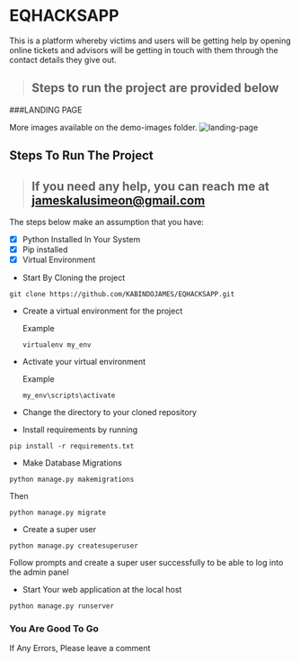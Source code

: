 # EQHACKSAPP
This is a platform whereby victims and users will be getting help by opening online tickets and advisors will be getting in touch with them through the contact details they give out.
> ## Steps to run the project are provided below

###LANDING PAGE

More images available on the demo-images folder.
![landing-page](https://github.com/KABINDOJAMES/EQHACKSAPP/assets/90185274/1a117828-f668-40ec-bbb8-8cbc7400d48e)


## Steps To Run The Project
> ## If you need any help, you can reach me at jameskalusimeon@gmail.com
The steps below make an assumption that you have:
 - [x] Python Installed In Your System
 - [x] Pip installed
 - [x] Virtual Environment

- Start By Cloning the project
```
git clone https://github.com/KABINDOJAMES/EQHACKSAPP.git
```
- Create a virtual environment for the project

   Example 
   ```
   virtualenv my_env
   ```
- Activate your virtual environment

   Example
   ```
   my_env\scripts\activate
   ```
 - Change the directory to your cloned repository
 - Install requirements by running
 ```
 pip install -r requirements.txt
 ```
 - Make Database Migrations
  ```
  python manage.py makemigrations
  ```
  Then
  ```
  python manage.py migrate
  ```
  - Create a super user 
   ```
   python manage.py createsuperuser
   ```
   Follow prompts and create a super user successfully to be able to log into the admin panel
   
   - Start Your web application at the local host 
   ```
   python manage.py runserver
   ```
   ### You Are Good To Go
   
   If Any Errors, Please leave a comment
